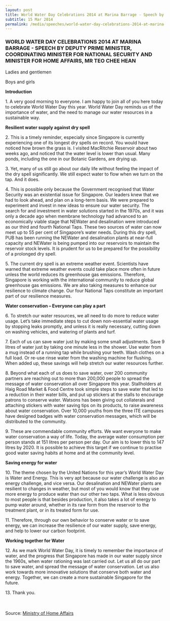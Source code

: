 ```yaml
---
layout: post
title: World Water Day Celebrations 2014 at Marina Barrage - Speech by Deputy Prime Minister, Coordinating Minister for National Security and Minister for Home Affairs, Mr Teo Chee Hean
subtitle: 15 Mar 2014
permalink: /media/speeches/world-water-day-celebrations-2014-at-marina-barrage---speech-by-deputy-prime-minister-coordinating-minister-for-national-security-and-minister-for-home-affairs-mr-teo-chee-hean
---
```


### WORLD WATER DAY CELEBRATIONS 2014 AT MARINA BARRAGE - SPEECH BY DEPUTY PRIME MINISTER, COORDINATING MINISTER FOR NATIONAL SECURITY AND MINISTER FOR HOME AFFAIRS, MR TEO CHEE HEAN

Ladies and gentlemen

Boys and girls

**Introduction**

1\. A very good morning to everyone. I am happy to join all of you here today to celebrate World Water Day this year. World Water Day reminds us of the importance of water, and the need to manage our water resources in a sustainable way.

**Resilient water supply against dry spell**

2\. This is a timely reminder, especially since Singapore is currently experiencing one of its longest dry spells on record. You would have noticed how brown the grass is. I visited MacRitchie Reservoir about two weeks ago, and noticed that the water level is lower than usual. Many ponds, including the one in our Botanic Gardens, are drying up.

3\. Yet, many of us still go about our daily life without feeling the impact of the dry spell significantly. We still expect water to flow when we turn on the tap. And it does.

4\. This is possible only because the Government recognised that Water Security was an existential issue for Singapore. Our leaders knew that we had to look ahead, and plan on a long-term basis. We were prepared to experiment and invest in new ideas to ensure our water security. The search for and investment in water solutions started in the 1970s, and it was only a decade ago when membrane technology had advanced to an economically viable stage that NEWater and desalination were introduced as our third and fourth National Taps. These two sources of water can now meet up to 55 per cent of Singapore’s water needs. During this dry spell, PUB has been running the NEWater and desalination plants at near-full capacity and NEWater is being pumped into our reservoirs to maintain the reservoir stock levels. It is prudent for us to be prepared for the possibility of a prolonged dry spell.

5\. The current dry spell is an extreme weather event. Scientists have warned that extreme weather events could take place more often in future unless the world reduces its greenhouse gas emissions. Therefore, Singapore is working with the international community to reduce global greenhouse gas emissions. We are also taking measures to enhance our resilience to climate change. Our four National Taps constitute an important part of our resilience measures.

**Water conservation – Everyone can play a part**

6\. To stretch our water resources, we all need to do more to reduce water usage. Let’s take immediate steps to cut down non-essential water usage by stopping leaks promptly, and unless it is really necessary, cutting down on washing vehicles, and watering of plants and turf.

7\. Each of us can save water just by making some small adjustments. Save 9 litres of water just by taking one minute less in the shower. Use water from a mug instead of a running tap while brushing your teeth. Wash clothes on a full load. Or re-use rinse water from the washing machine for flushing. When added up, these savings will help stretch our water resources further.

8\. Beyond what each of us does to save water, over 200 community partners are reaching out to more than 200,000 people to spread the message of water conservation all over Singapore this year. Stallholders at Haig Road Market & Food Centre took simple steps to save water that led to a reduction in their water bills, and put up stickers at the stalls to encourage patrons to conserve water. Watsons has been giving out collaterals and attaching stickers with water saving tips on its products, to raise awareness about water conservation. Over 10,000 youths from the three ITE campuses have designed badges with water conservation messages, which will be distributed to the community.

9\. These are commendable community efforts. We want everyone to make water conservation a way of life. Today, the average water consumption per person stands at 151 litres per person per day. Our aim is to lower this to 147 litres by 2020. It is possible to achieve this target if we continue to practise good water saving habits at home and at the community level.

**Saving energy for water**

10\. The theme chosen by the United Nations for this year’s World Water Day is Water and Energy. This is very apt because our water challenge is also an energy challenge, and vice versa. Our desalination and NEWater plants are resilient to changes in weather, but most of you would know that they use more energy to produce water than our other two taps. What is less obvious to most people is that besides production, it also takes a lot of energy to pump water around, whether in its raw form from the reservoir to the treatment plant, or in its treated form for use.

11\. Therefore, through our own behavior to conserve water or to save energy, we can increase the resilience of our water supply, save energy, and help to lower our carbon footprint.

**Working together for Water**

12\. As we mark World Water Day, it is timely to remember the importance of water, and the progress that Singapore has made in our water supply since the 1960s, when water rationing was last carried out. Let us all do our part to save water, and spread the message of water conservation. Let us also work towards more innovative solutions that conserve both water and energy. Together, we can create a more sustainable Singapore for the future.

13\. Thank you.
<br><br><br> 


Source: [<a href="https://www.mha.gov.sg/" target="_blank">Ministry of Home Affairs</a>](https://www.mha.gov.sg/)
